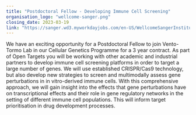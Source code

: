 ```yaml
---
title: "Postdoctoral Fellow - Developing Immune Cell Screening"
organisation_logo: "wellcome-sanger.png"
closing_date: 2023-03-19
link: "https://sanger.wd3.myworkdayjobs.com/en-US/WellcomeSangerInstitute/job/Postdoctoral-Fellow--Developing-Immune-Cell-Screening_JR100588"
---
```

We have an exciting opportunity for a Postdoctoral Fellow to join Vento-Tormo Lab in our Cellular Genetics Programme for a 3 year contract.
As part of Open Targets you will be working with other academic and industrial partners to develop immune cell screening platforms in order to target a large number of genes. We will use established CRISPR/Cas9 technology, but also develop new strategies to screen and multimodally assess gene perturbations in in vitro-derived immune cells. With this comprehensive approach, we will gain insight into the effects that gene perturbations have on transcriptional effects and their role in gene regulatory networks in the setting of different immune cell populations. This will inform target prioritisation in drug development processes.
